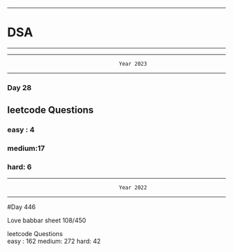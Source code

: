 ******************************************************************************************
# DSA
******************************************************************************************


******************************************************************************************
                                        Year 2023
******************************************************************************************
### Day 28

## leetcode Questions   
### easy : 4
### medium:17
### hard: 6









******************************************************************************************
                                        Year 2022
******************************************************************************************
#Day 446

Love babbar sheet
    108/450
    
leetcode Questions   
easy : 162
medium: 272
hard: 42

 
